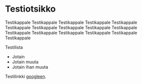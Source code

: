 # Testiotsikko

Testikappale Testikappale Testikappale Testikappale Testikappale Testikappale 
Testikappale Testikappale Testikappale Testikappale Testikappale Testikappale 
Testikappale Testikappale Testikappale Testikappale 

Testilista

* Jotain
* Jotain muuta
* Jotain ihan muuta

Testilinkki [googleen](https://google.com).
